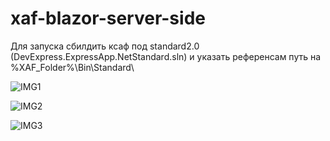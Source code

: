 # xaf-blazor-server-side

Для запуска сбилдить ксаф под standard2.0 (DevExpress.ExpressApp.NetStandard.sln) и указать референсам путь на %XAF_Folder%\Bin\Standard\

![IMG1](https://pp.userapi.com/c852028/v852028096/18229b/Tj5RZKR9bi0.jpg)

![IMG2](https://pp.userapi.com/c852028/v852028096/182291/9FwV5TU_2QU.jpg)

![IMG3](https://pp.userapi.com/c852028/v852028096/182274/riNe0uDFJvk.jpg)

